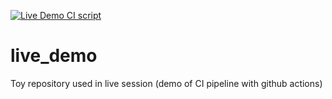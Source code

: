 [![Live Demo CI script](https://github.com/magnusax/live_demo/actions/workflows/python.yml/badge.svg)](https://github.com/magnusax/live_demo/actions/workflows/python.yml)


# live_demo
Toy repository used in live session (demo of CI pipeline with github actions)
